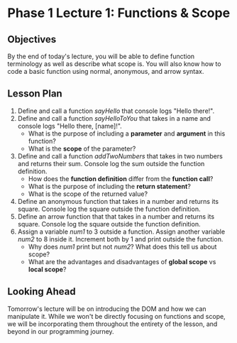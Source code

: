 # Phase 1 Lecture 1: Functions & Scope

## Objectives

By the end of today's lecture, you will be able to define function terminology as well as describe what scope is. You will also know how to code a basic function using normal, anonymous, and arrow syntax.

## Lesson Plan

1. Define and call a function _sayHello_ that console logs "Hello there!".
2. Define and call a function _sayHelloToYou_ that takes in a name and console logs "Hello there, [name]!".
    - What is the purpose of including a **parameter** and **argument** in this function?
    - What is the **scope** of the parameter?
3. Define and call a function _addTwoNumbers_ that takes in two numbers and returns their sum. Console log the sum outside the function definition.
    - How does the **function definition** differ from the **function call**?
    - What is the purpose of including the **return statement**?
    - What is the scope of the returned value?
4. Define an anonymous function that takes in a number and returns its square. Console log the square outside the function definition.
5. Define an arrow function that that takes in a number and returns its square. Console log the square outside the function definition.
6. Assign a variable _num1_ to 3 outside a function. Assign another variable _num2_ to 8 inside it. Increment both by 1 and print outside the function.
    - Why does _num1_ print but not _num2_? What does this tell us about scope?
    - What are the advantages and disadvantages of **global scope** vs **local scope**?

## Looking Ahead

Tomorrow's lecture will be on introducing the DOM and how we can manipulate it. While we won't be directly focusing on functions and scope, we will be incorporating them throughout the entirety of the lesson, and beyond in our programming journey.